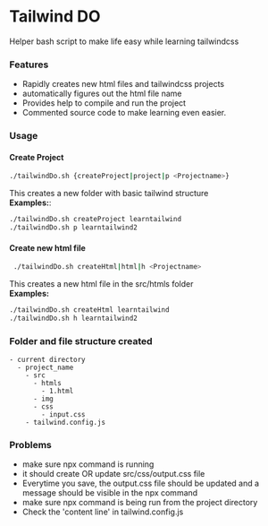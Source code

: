 # Tailwind DO


Helper bash script  to make life easy while learning tailwindcss

### Features 
- Rapidly creates new html files and tailwindcss projects
- automatically figures out the html file name
- Provides help to compile and run the project
- Commented source code to make learning even easier. 


### Usage

#### Create Project
```bash 
./tailwindDo.sh {createProject|project|p <Projectname>}
```
This creates a new folder with basic tailwind structure  
**Examples:**:
```bash
./tailwindDo.sh createProject learntailwind 
./tailwindDo.sh p learntailwind2
```
#### Create new html file
```bash 
 ./tailwindDo.sh createHtml|html|h <Projectname>
```
This creates a new html file in the src/htmls folder  
**Examples:**
```bash
./tailwindDo.sh createHtml learntailwind
./tailwindDo.sh h learntailwind2 
```

### Folder and file structure created

```
- current directory
  - project_name
    - src
      - htmls
        - 1.html
      - img
      - css
        - input.css
    - tailwind.config.js
```

### Problems 

- make sure npx command is running
- it should create OR update src/css/output.css file
- Everytime you save, the output.css file should be updated and a message should be  visible in the npx command
- make sure npx command is being run from the project directory
- Check the 'content line' in tailwind.config.js
